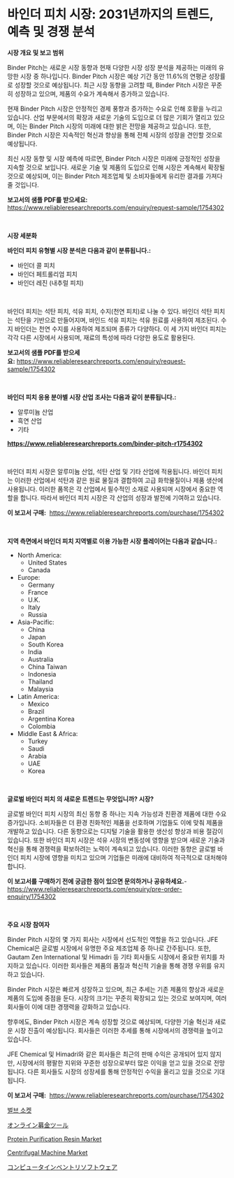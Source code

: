 <p><h1>바인더 피치 시장: 2031년까지의 트렌드, 예측 및 경쟁 분석</h1></p><p><strong>시장 개요 및 보고 범위</strong></p>
<p><p>Binder Pitch는 새로운 시장 동향과 현재 다양한 시장 성장 분석을 제공하는 미래의 유망한 시장 중 하나입니다. Binder Pitch 시장은 예상 기간 동안 11.6%의 연평균 성장률로 성장할 것으로 예상됩니다. 최근 시장 동향을 고려할 때, Binder Pitch 시장은 꾸준히 성장하고 있으며, 제품의 수요가 계속해서 증가하고 있습니다.</p><p>현재 Binder Pitch 시장은 안정적인 경제 풍향과 증가하는 수요로 인해 호황을 누리고 있습니다. 산업 부문에서의 확장과 새로운 기술의 도입으로 더 많은 기회가 열리고 있으며, 이는 Binder Pitch 시장의 미래에 대한 밝은 전망을 제공하고 있습니다. 또한, Binder Pitch 시장은 지속적인 혁신과 향상을 통해 전체 시장의 성장을 견인할 것으로 예상됩니다.</p><p>최신 시장 동향 및 시장 예측에 따르면, Binder Pitch 시장은 미래에 긍정적인 성장을 지속할 것으로 보입니다. 새로운 기술 및 제품의 도입으로 인해 시장은 계속해서 확장될 것으로 예상되며, 이는 Binder Pitch 제조업체 및 소비자들에게 유리한 결과를 가져다줄 것입니다.</p></p>
<p><strong>보고서의 샘플 PDF를 받으세요:</strong> <a href="https://www.reliableresearchreports.com/enquiry/request-sample/1754302">https://www.reliableresearchreports.com/enquiry/request-sample/1754302</a></p>
<p>&nbsp;</p>
<p><strong>시장 세분화</strong></p>
<p><strong>바인더 피치 유형별 시장 분석은 다음과 같이 분류됩니다.:</strong></p>
<p><ul><li>바인더 콜 피치</li><li>바인더 페트롤리엄 피치</li><li>바인더 레진 (내추럴 피치)</li></ul></p>
<p>&nbsp;</p>
<p><p>바인더 피치는 석탄 피치, 석유 피치, 수지(천연 피치)로 나눌 수 있다. 바인더 석탄 피치는 석탄을 기반으로 만들어지며, 바인드 석유 피치는 석유 원료를 사용하여 제조된다. 수지 바인더는 천연 수지를 사용하여 제조되며 종류가 다양하다. 이 세 가지 바인더 피치는 각각 다른 시장에서 사용되며, 재료의 특성에 따라 다양한 용도로 활용된다.</p></p>
<p><strong>보고서의 샘플 PDF를 받으세요:</strong>&nbsp;<a href="https://www.reliableresearchreports.com/enquiry/request-sample/1754302">https://www.reliableresearchreports.com/enquiry/request-sample/1754302</a></p>
<p>&nbsp;</p>
<p><strong> 바인더 피치 응용 분야별 시장 산업 조사는 다음과 같이 분류됩니다.:</strong></p>
<p><ul><li>알루미늄 산업</li><li>흑연 산업</li><li>기타</li></ul></p>
<p><strong><a href="https://www.reliableresearchreports.com/binder-pitch-r1754302">https://www.reliableresearchreports.com/binder-pitch-r1754302</a></strong></p>
<p>&nbsp;</p>
<p><p>바인더 피치 시장은 알루미늄 산업, 석탄 산업 및 기타 산업에 적용됩니다. 바인더 피치는 이러한 산업에서 석탄과 같은 원료 물질과 결합하여 고급 화학물질이나 제품 생산에 사용됩니다. 이러한 품목은 각 산업에서 필수적인 소재로 사용되며 시장에서 중요한 역할을 합니다. 따라서 바인더 피치 시장은 각 산업의 성장과 발전에 기여하고 있습니다.</p></p>
<p><strong>이 보고서 구매:</strong>&nbsp; <a href="https://www.reliableresearchreports.com/purchase/1754302">https://www.reliableresearchreports.com/purchase/1754302</a></p>
<p>&nbsp;</p>
<p><strong>지역 측면에서 바인더 피치 지역별로 이용 가능한 시장 플레이어는 다음과 같습니다.:</strong></p>
<p><ul>
    <li>
        North America:
        <ul>
            <li>United States</li>
            <li>Canada</li>
        </ul>
    </li>
    <li>
        Europe:
        <ul>
            <li>Germany</li>
            <li>France</li>
            <li>U.K.</li>
            <li>Italy</li>
            <li>Russia</li>
        </ul>
    </li>
    <li>
        Asia-Pacific:
        <ul>
            <li>China</li>
            <li>Japan</li>
            <li>South Korea</li>
            <li>India</li>
            <li>Australia</li>
            <li>China Taiwan</li>
            <li>Indonesia</li>
            <li>Thailand</li>
            <li>Malaysia</li>
        </ul>
    </li>
    <li>
        Latin America:
        <ul>
            <li>Mexico</li>
            <li>Brazil</li>
            <li>Argentina Korea</li>
            <li>Colombia</li>
        </ul>
    </li>
    <li>
        Middle East & Africa:
        <ul>
            <li>Turkey</li>
            <li>Saudi</li>
            <li>Arabia</li>
            <li>UAE</li>
            <li>Korea</li>
        </ul>
    </li>
    </ul></p>
<p>&nbsp;</p>
<p><strong>글로벌 바인더 피치 의 새로운 트렌드는 무엇입니까? 시장?</strong></p>
<p><p>글로벌 바인더 피치 시장의 최신 동향 중 하나는 지속 가능성과 친환경 제품에 대한 수요 증가입니다. 소비자들은 더 환경 친화적인 제품을 선호하며 기업들도 이에 맞춰 제품을 개발하고 있습니다. 다른 동향으로는 디지털 기술을 활용한 생산성 향상과 비용 절감이 있습니다. 또한 바인더 피치 시장은 석유 시장의 변동성에 영향을 받으며 새로운 기술과 혁신을 통해 경쟁력을 확보하려는 노력이 계속되고 있습니다. 이러한 동향은 글로벌 바인더 피치 시장에 영향을 미치고 있으며 기업들은 미래에 대비하여 적극적으로 대처해야 합니다.</p></p>
<p><strong>이 보고서를 구매하기 전에 궁금한 점이 있으면 문의하거나 공유하세요.</strong>- <a href="https://www.reliableresearchreports.com/enquiry/pre-order-enquiry/1754302">https://www.reliableresearchreports.com/enquiry/pre-order-enquiry/1754302</a></p>
<p>&nbsp;</p>
<p><strong>주요 시장 참여자</strong></p>
<p><p>Binder Pitch 시장의 몇 가지 회사는 시장에서 선도적인 역할을 하고 있습니다. JFE Chemical은 글로벌 시장에서 유명한 주요 제조업체 중 하나로 간주됩니다. 또한, Gautam Zen International 및 Himadri 등 기타 회사들도 시장에서 중요한 위치를 차지하고 있습니다. 이러한 회사들은 제품의 품질과 혁신적 기술을 통해 경쟁 우위를 유지하고 있습니다.</p><p>Binder Pitch 시장은 빠르게 성장하고 있으며, 최근 추세는 기존 제품의 향상과 새로운 제품의 도입에 중점을 둔다. 시장의 크기는 꾸준히 확장되고 있는 것으로 보여지며, 여러 회사들이 이에 대한 경쟁력을 강화하고 있습니다.</p><p>향후에도, Binder Pitch 시장은 계속 성장할 것으로 예상되며, 다양한 기술 혁신과 새로운 시장 진출이 예상됩니다. 회사들은 이러한 추세를 통해 시장에서의 경쟁력을 높이고 있습니다.</p><p>JFE Chemical 및 Himadri와 같은 회사들은 최근의 판매 수익은 공개되어 있지 않지만, 시장에서의 평팔한 지위와 꾸준한 성장으로부터 많은 이익을 얻고 있을 것으로 전망됩니다. 다른 회사들도 시장의 성장세를 통해 안정적인 수익을 올리고 있을 것으로 기대됩니다.</p></p>
<p><strong>이 보고서 구매:</strong>&nbsp;&nbsp;<a href="https://www.reliableresearchreports.com/purchase/1754302">https://www.reliableresearchreports.com/purchase/1754302</a></p>
<p><p><a href="https://medium.com/@flower89678/%EC%A0%84%EA%B5%AC-%EC%86%8C%EC%BC%93-%EC%8B%9C%EC%9E%A5-%EC%A2%85%EB%A5%98-%EC%9D%91%EC%9A%A9-%EB%B0%8F-%EC%A7%80%EB%A6%AC%EC%A0%81%EC%9D%B8-%EC%B8%A1%EB%A9%B4%EC%97%90%EC%84%9C%EC%9D%98-%ED%8F%AC%EA%B4%84%EC%A0%81%EC%9D%B8-%ED%8F%89%EA%B0%80-88964a7364a0">벌브 소켓</a></p><p><a href="https://medium.com/@kamdeall7845/%E3%82%AA%E3%83%B3%E3%83%A9%E3%82%A4%E3%83%B3%E5%8B%9F%E9%87%91%E3%83%84%E3%83%BC%E3%83%AB%E5%B8%82%E5%A0%B4-%E5%B8%82%E5%A0%B4%E3%82%B7%E3%82%A7%E3%82%A2-%E5%B8%82%E5%A0%B4%E5%8B%95%E5%90%91-%E5%B0%86%E6%9D%A5%E3%81%AE%E6%88%90%E9%95%B7%E3%82%92%E6%8E%A2%E3%82%8B-df542e679960">オンライン募金ツール</a></p><p><a href="https://www.linkedin.com/pulse/protein-purification-resin-market-centers-aspects-growth-1jlcc?trackingId=gZbrPs1M57dKdQ8cNrv2gQ%3D%3D">Protein Purification Resin Market</a></p><p><a href="https://github.com/biheemgalvinlouises6hokrh3h/Market-Research-Report-List-2/blob/main/centrifugal-machine-market.md">Centrifugal Machine Market</a></p><p><a href="https://medium.com/@hazelnutt83/%E3%82%B3%E3%83%B3%E3%83%94%E3%83%A5%E3%83%BC%E3%82%BF%E3%81%AE%E5%9C%A8%E5%BA%AB%E3%82%BD%E3%83%95%E3%83%88%E3%82%A6%E3%82%A7%E3%82%A2%E5%B8%82%E5%A0%B4%E3%83%A1%E3%83%88%E3%83%AA%E3%82%AF%E3%82%B9%E3%81%AE%E8%A7%A3%E8%AA%AD-%E3%82%B7%E3%82%A7%E3%82%A2-%E3%83%88%E3%83%AC%E3%83%B3%E3%83%89-%E3%81%8A%E3%82%88%E3%81%B3%E6%88%90%E9%95%B7%E3%83%91%E3%82%BF%E3%83%BC%E3%83%B3-1328c72d2b43">コンピュータインベントリソフトウェア</a></p></p>